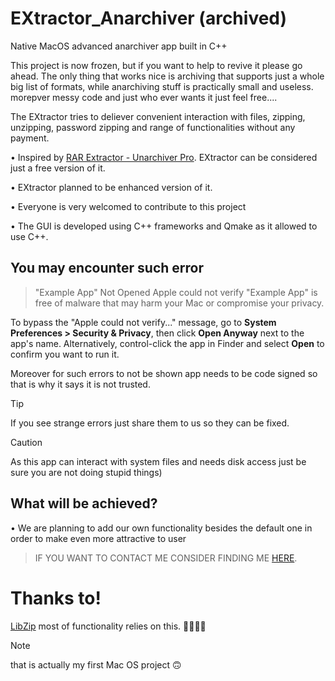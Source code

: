 # EXtractor_Anarchiver (archived)
 Native MacOS advanced anarchiver app built in C++

This project is now frozen, but if you want to help to revive it please go ahead. The only thing that works nice is archiving that supports just a whole big list of formats, while anarchiving stuff is practically small and useless. morepver messy code and just who ever wants it just feel free....


 The EXtractor tries to deliever convenient interaction with files, zipping, unzipping, password zipping and range of functionalities without any payment.
 
 • Inspired by [RAR Extractor - Unarchiver Pro](https://apps.apple.com/th/app/rar-extractor-unarchiver-pro/id647505820?mt=12). EXtractor can be considered just a free version of it.
 
 • EXtractor planned to be enhanced version of it.

 • Everyone is very welcomed to contribute to this project

 • The GUI is developed using C++ frameworks and Qmake as it allowed to use C++.

 ## You may encounter such error
 
 > "Example App" Not Opened Apple could not verify "Example App" is free of malware that may harm your Mac or compromise your privacy.

To bypass the "Apple could not verify..." message, go to **System Preferences > Security & Privacy**, then click **Open Anyway** next to the app's name. Alternatively, control-click the app in Finder and select **Open** to confirm you want to run it.

Moreover for such errors to not be shown app needs to be code signed so that is why it says it is not trusted.

> [!TIP]
> If you see strange errors just share them to us so they can be fixed.


> [!CAUTION]
> As this app can interact with system files and needs disk access just be sure you are not doing stupid things)

 ## What will be achieved?

 • We are planning to add our own functionality besides the default one in order to make even more attractive to user

 > IF YOU WANT TO CONTACT ME CONSIDER FINDING ME [HERE](https://t.me/Evan_Matthew).


 # Thanks to!
[LibZip](https://github.com/nih-at/libzip) most of functionality relies on this. 🫡👨🏼‍🔬

> [!NOTE]
> that is actually my first Mac OS project 🙃
